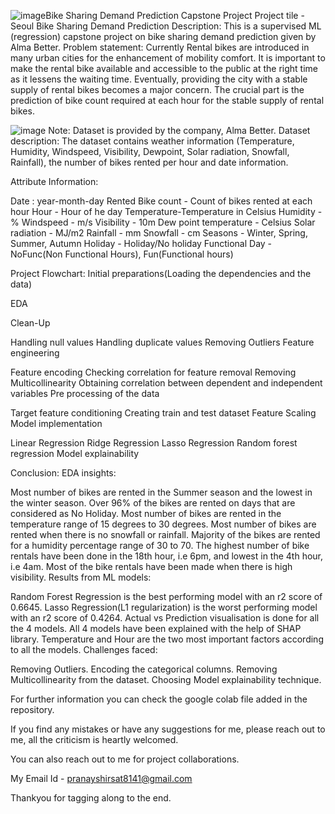 ![image](https://github.com/user-attachments/assets/cffe8256-3c0a-4ebc-a9a2-494239bbd8d3)Bike Sharing Demand Prediction Capstone Project
Project tile - Seoul Bike Sharing Demand Prediction
Description:
This is a supervised ML (regression) capstone project on bike sharing demand prediction given by Alma Better.
Problem statement:
Currently Rental bikes are introduced in many urban cities for the enhancement of mobility comfort. It is important to make the rental bike available and accessible to the public at the right time as it lessens the waiting time. 
Eventually, providing the city with a stable supply of rental bikes becomes a major concern. The crucial part is the prediction of bike count required at each hour for the stable supply of rental bikes.

![image](https://github.com/user-attachments/assets/456033f5-1260-489f-b66e-22d93797806a)
Note: Dataset is provided by the company, Alma Better.
Dataset description:
The dataset contains weather information (Temperature, Humidity, Windspeed, Visibility, Dewpoint, Solar radiation, Snowfall, Rainfall), the number of bikes rented per hour and date information.

Attribute Information:

Date : year-month-day
Rented Bike count - Count of bikes rented at each hour
Hour - Hour of he day
Temperature-Temperature in Celsius
Humidity - %
Windspeed - m/s
Visibility - 10m
Dew point temperature - Celsius
Solar radiation - MJ/m2
Rainfall - mm
Snowfall - cm
Seasons - Winter, Spring, Summer, Autumn
Holiday - Holiday/No holiday
Functional Day - NoFunc(Non Functional Hours), Fun(Functional hours)

Project Flowchart:
Initial preparations(Loading the dependencies and the data)

EDA

Clean-Up

Handling null values
Handling duplicate values
Removing Outliers
Feature engineering

Feature encoding
Checking correlation for feature removal
Removing Multicollinearity
Obtaining correlation between dependent and independent variables
Pre processing of the data

Target feature conditioning
Creating train and test dataset
Feature Scaling
Model implementation

Linear Regression
Ridge Regression
Lasso Regression
Random forest regression
Model explainability

Conclusion:
EDA insights:

Most number of bikes are rented in the Summer season and the lowest in the winter season.
Over 96% of the bikes are rented on days that are considered as No Holiday.
Most number of bikes are rented in the temperature range of 15 degrees to 30 degrees.
Most number of bikes are rented when there is no snowfall or rainfall.
Majority of the bikes are rented for a humidity percentage range of 30 to 70.
The highest number of bike rentals have been done in the 18th hour, i.e 6pm, and lowest in the 4th hour, i.e 4am.
Most of the bike rentals have been made when there is high visibility.
Results from ML models:

Random Forest Regression is the best performing model with an r2 score of 0.6645.
Lasso Regression(L1 regularization) is the worst performing model with an r2 score of 0.4264.
Actual vs Prediction visualisation is done for all the 4 models.
All 4 models have been explained with the help of SHAP library.
Temperature and Hour are the two most important factors according to all the models.
Challenges faced:

Removing Outliers.
Encoding the categorical columns.
Removing Multicollinearity from the dataset.
Choosing Model explainability technique.

For further information you can check the google colab file added in the repository.

If you find any mistakes or have any suggestions for me, please reach out to me, all the criticism is heartly welcomed.

You can also reach out to me for project collaborations.

My Email Id - pranayshirsat8141@gmail.com

Thankyou for tagging along to the end.
